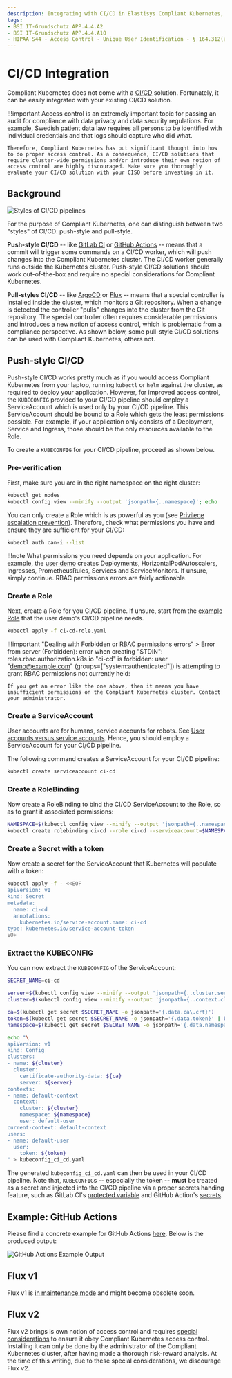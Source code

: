 ```yaml
---
description: Integrating with CI/CD in Elastisys Compliant Kubernetes, the security-focused Kubernetes distribution.
tags:
- BSI IT-Grundschutz APP.4.4.A2
- BSI IT-Grundschutz APP.4.4.A10
- HIPAA S44 - Access Control - Unique User Identification - § 164.312(a)(2)(i)
---
```


CI/CD Integration
=================

Compliant Kubernetes does not come with a [CI/CD](https://en.wikipedia.org/wiki/CI/CD) solution. Fortunately, it can be easily integrated with your existing CI/CD solution.

!!!important
    Access control is an extremely important topic for passing an audit for compliance with data privacy and data security regulations. For example, Swedish patient data law requires all persons to be identified with individual credentials and that logs should capture who did what.

    Therefore, Compliant Kubernetes has put significant thought into how to do proper access control. As a consequence, CI/CD solutions that require cluster-wide permissions and/or introduce their own notion of access control are highly discouraged. Make sure you thoroughly evaluate your CI/CD solution with your CISO before investing in it.

Background
----------

![Styles of CI/CD pipelines](img/ci-cd.drawio.svg)

For the purpose of Compliant Kubernetes, one can distinguish between two "styles" of CI/CD: push-style and pull-style.

**Push-style CI/CD** -- like [GitLab CI](https://docs.gitlab.com/ee/ci/) or [GitHub Actions](https://docs.github.com/en/actions) -- means that a commit will trigger some commands on a CI/CD worker, which will push changes into the Compliant Kubernetes cluster. The CI/CD worker generally runs outside the Kubernetes cluster. Push-style CI/CD solutions should work out-of-the-box and require no special considerations for Compliant Kubernetes.


**Pull-styles CI/CD** -- like [ArgoCD](https://argo-cd.readthedocs.io/en/stable/) or [Flux](https://fluxcd.io/) -- means that a special controller is installed inside the cluster, which monitors a Git repository. When a change is detected the controller "pulls" changes into the cluster from the Git repository. The special controller often requires considerable permissions and introduces a new notion of access control, which is problematic from a compliance perspective. As shown below, some pull-style CI/CD solutions can be used with Compliant Kubernetes, others not.

Push-style CI/CD
----------------

Push-style CI/CD works pretty much as if you would access Compliant Kubernetes from your laptop, running `kubectl` or `helm` against the cluster, as required to deploy your application. However, for improved access control, the `KUBECONFIG` provided to your CI/CD pipeline should employ a ServiceAccount which is used only by your CI/CD pipeline. This ServiceAccount should be bound to a Role which gets the least permissions possible. For example, if your application only consists of a Deployment, Service and Ingress, those should be the only resources available to the Role.

To create a `KUBECONFIG` for your CI/CD pipeline, proceed as shown below.

### Pre-verification

First, make sure you are in the right namespace on the right cluster:

```bash
kubectl get nodes
kubectl config view --minify --output 'jsonpath={..namespace}'; echo
```

You can only create a Role which is as powerful as you (see [Privilege escalation prevention](https://kubernetes.io/docs/reference/access-authn-authz/rbac/#privilege-escalation-prevention-and-bootstrapping)). Therefore, check what permissions you have and ensure they are sufficient for your CI/CD:

```bash
kubectl auth can-i --list
```

!!!note
    What permissions you need depends on your application. For example, the [user demo](https://github.com/elastisys/compliantkubernetes/tree/main/user-demo/deploy/ck8s-user-demo/templates) creates Deployments, HorizontalPodAutoscalers, Ingresses, PrometheusRules, Services and ServiceMonitors. If unsure, simply continue. RBAC permissions errors are fairly actionable.

### Create a Role

Next, create a Role for you CI/CD pipeline. If unsure, start from the [example Role](https://github.com/elastisys/compliantkubernetes/blob/main/user-demo/deploy/ci-cd-role.yaml) that the user demo's CI/CD pipeline needs.

```bash
kubectl apply -f ci-cd-role.yaml
```

!!!important "Dealing with Forbidden or RBAC permissions errors"
    > Error from server (Forbidden): error when creating "STDIN": roles.rbac.authorization.k8s.io "ci-cd" is forbidden: user "demo@example.com" (groups=["system:authenticated"]) is attempting to grant RBAC permissions not currently held:

    If you get an error like the one above, then it means you have insufficient permissions on the Compliant Kubernetes cluster. Contact your administrator.

### Create a ServiceAccount

User accounts are for humans, service accounts for robots. See [User accounts versus service accounts](https://kubernetes.io/docs/reference/access-authn-authz/service-accounts-admin/#user-accounts-versus-service-accounts). Hence, you should employ a ServiceAccount for your CI/CD pipeline.

The following command creates a ServiceAccount for your CI/CD pipeline:

```bash
kubectl create serviceaccount ci-cd
```

### Create a RoleBinding

Now create a RoleBinding to bind the CI/CD ServiceAccount to the Role, so as to grant it associated permissions:

```bash
NAMESPACE=$(kubectl config view --minify --output 'jsonpath={..namespace}')
kubectl create rolebinding ci-cd --role ci-cd --serviceaccount=$NAMESPACE:ci-cd
```

### Create a Secret with a token

Now create a secret for the ServiceAccount that Kubernetes will populate with a token:

```bash
kubectl apply -f - <<EOF
apiVersion: v1
kind: Secret
metadata:
  name: ci-cd
  annotations:
    kubernetes.io/service-account.name: ci-cd
type: kubernetes.io/service-account-token
EOF
```

### Extract the KUBECONFIG

You can now extract the `KUBECONFIG` of the ServiceAccount:

```bash
SECRET_NAME=ci-cd

server=$(kubectl config view --minify --output 'jsonpath={..cluster.server}')
cluster=$(kubectl config view --minify --output 'jsonpath={..context.cluster}')

ca=$(kubectl get secret $SECRET_NAME -o jsonpath='{.data.ca\.crt}')
token=$(kubectl get secret $SECRET_NAME -o jsonpath='{.data.token}' | base64 --decode)
namespace=$(kubectl get secret $SECRET_NAME -o jsonpath='{.data.namespace}' | base64 --decode)

echo "\
apiVersion: v1
kind: Config
clusters:
- name: ${cluster}
  cluster:
    certificate-authority-data: ${ca}
    server: ${server}
contexts:
- name: default-context
  context:
    cluster: ${cluster}
    namespace: ${namespace}
    user: default-user
current-context: default-context
users:
- name: default-user
  user:
    token: ${token}
" > kubeconfig_ci_cd.yaml
```

The generated `kubeconfig_ci_cd.yaml` can then be used in your CI/CD pipeline.
Note that, `KUBECONFIG`s -- especially the token -- **must** be treated as a secret and injected into the CI/CD pipeline via a proper secrets handing feature, such as GitLab CI's [protected variable](https://docs.gitlab.com/ee/ci/variables/#add-a-cicd-variable-to-a-project) and GitHub Action's [secrets](https://docs.github.com/en/actions/reference/encrypted-secrets#using-encrypted-secrets-in-a-workflow).

## Example: GitHub Actions

Please find a concrete example for GitHub Actions [here](https://github.com/elastisys/compliantkubernetes/blob/main/.github/workflows/user-demo.yml.example). Below is the produced output:

![GitHub Actions Example Output](img/github-actions-screenshot.png)

Flux v1
-------

Flux v1 is [in maintenance mode](https://github.com/fluxcd/flux/issues/3320) and might become obsolete soon.

Flux v2
-------

Flux v2 brings is own notion of access control and requires [special considerations](https://github.com/fluxcd/flux2-multi-tenancy#enforce-tenant-isolation) to ensure it obey Compliant Kubernetes access control. Installing it can only be done by the administrator of the Compliant Kubernetes cluster, after having made a thorough risk-reward analysis. At the time of this writing, due to these special considerations, we discourage Flux v2.
